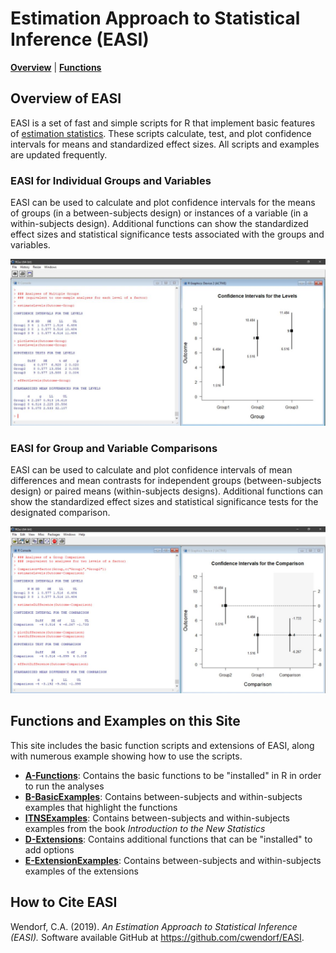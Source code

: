 # Estimation Approach to Statistical Inference (EASI)

**[Overview](##Overview-of-EASI)** | **[Functions](##Functions-and-Examples-on-this-Site)**

## Overview of EASI

EASI is a set of fast and simple scripts for R that implement basic features of [estimation statistics](https://en.wikipedia.org/wiki/Estimation_statistics "Estimation Stats on Wikipedia"). These scripts calculate, test, and plot confidence intervals for means and standardized effect sizes. All scripts and examples are updated frequently.

### EASI for Individual Groups and Variables

EASI can be used to calculate and plot confidence intervals for the means of groups (in a between-subjects design) or instances of a variable (in a within-subjects design). Additional functions can show the standardized effect sizes and statistical significance tests associated with the groups and variables.

![Screenshot1](easiLevels.jpg)

### EASI for Group and Variable Comparisons

EASI can be used to calculate and plot confidence intervals of mean differences and mean contrasts for independent groups (between-subjects design) or paired means (within-subjects designs). Additional functions can show the standardized effect sizes and statistical significance tests for the designated comparison. 

![Screenshot2](easiDifferences.jpg)

## Functions and Examples on this Site

This site includes the basic function scripts and extensions of EASI, along with numerous example showing how to use the scripts.

- [**A-Functions**](./A-Functions): Contains the basic functions to be "installed" in R in order to run the analyses
- [**B-BasicExamples**](./B-BasicExamples): Contains between-subjects and within-subjects examples that highlight the functions
- [**ITNSExamples**](./C-ITNSExamples): Contains between-subjects and within-subjects examples from the book _Introduction to the New Statistics_
- [**D-Extensions**](./D-Extensions): Contains additional functions that can be "installed" to add options
- [**E-ExtensionExamples**](./E-ExtensionExamples): Contains between-subjects and within-subjects examples of the extensions

## How to Cite EASI

Wendorf, C.A. (2019). _An Estimation Approach to Statistical Inference (EASI)._ Software available GitHub at https://github.com/cwendorf/EASI.
